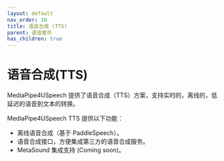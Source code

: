 ```yaml
---
layout: default
nav_order: 10
title: 语音合成 (TTS)
parent: 语音套件
has_children: true
---
```


# 语音合成(TTS)

MediaPipe4USpeech 提供了语音合成（TTS）方案，支持实时的，离线的，低延迟的语音到文本的转换。   

MediaPipe4USpeech TTS 提供以下功能：   
   
- 离线语音合成（基于 PaddleSpeech）。
- 语音合成接口，方便集成第三方的语音合成服务。
- MetaSound 集成支持 (Coming soon)。